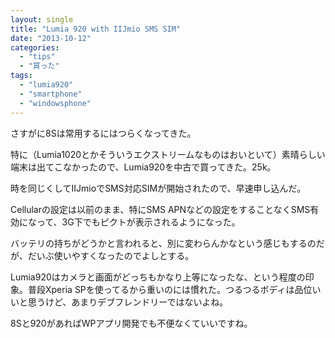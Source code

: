 ```yaml
---
layout: single
title: "Lumia 920 with IIJmio SMS SIM"
date: "2013-10-12"
categories: 
  - "tips"
  - "買った"
tags: 
  - "lumia920"
  - "smartphone"
  - "windowsphone"
---
```


さすがに8Sは常用するにはつらくなってきた。

特に（Lumia1020とかそういうエクストリームなものはおいといて）素晴らしい端末は出てこなかったので、Lumia920を中古で買ってきた。25k。

時を同じくしてIIJmioでSMS対応SIMが開始されたので、早速申し込んだ。

Cellularの設定は以前のまま、特にSMS APNなどの設定をすることなくSMS有効になって、3G下でもピクトが表示されるようになった。

バッテリの持ちがどうかと言われると、別に変わらんかなという感じもするのだが、だいぶ使いやすくなったのでよしとする。

Lumia920はカメラと画面がどっちもかなり上等になったな、という程度の印象。普段Xperia SPを使ってるから重いのには慣れた。つるつるボディは品位いいと思うけど、あまりデブフレンドリーではないよね。

8Sと920があればWPアプリ開発でも不便なくていいですね。
